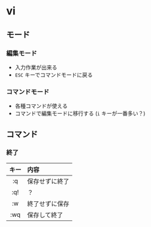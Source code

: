 # vi

## モード
### 編集モード
* 入力作業が出来る
* `ESC` キーでコマンドモードに戻る

### コマンドモード
* 各種コマンドが使える
* コマンドで編集モードに移行する (`i` キーが一番多い？)


## コマンド
### 終了
| キー | 内容 |
|:----:|:-----|
| :q   | 保存せずに終了 |
| :q!  | ？             |
| :w   | 終了せずに保存 |
| :wq  | 保存して終了   |
